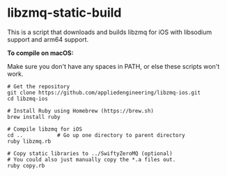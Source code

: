 # libzmq-static-build

This is a script that downloads and builds libzmq for iOS with libsodium support and arm64 support.

**To compile on macOS:**

Make sure you don't have any spaces in PATH, or else these scripts won't work.

```
# Get the repository
git clone https://github.com/appliedengineering/libzmq-ios.git
cd libzmq-ios

# Install Ruby using Homebrew (https://brew.sh)
brew install ruby

# Compile libzmq for iOS
cd ..			# Go up one directory to parent directory
ruby libzmq.rb

# Copy static libraries to ../SwiftyZeroMQ (optional)
# You could also just manually copy the *.a files out.
ruby copy.rb
```

